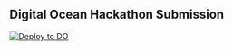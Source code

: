 ## Digital Ocean Hackathon Submission
[![Deploy to DO](https://www.deploytodo.com/do-btn-blue.svg)](https://cloud.digitalocean.com/apps/new?repo=https://github.com/{Amansaxena001}/{DO-TC39-HACKATHON}/tree/{develop})

